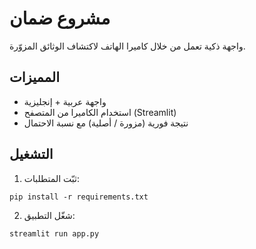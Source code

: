 # مشروع ضمان

واجهة ذكية تعمل من خلال كاميرا الهاتف لاكتشاف الوثائق المزوّرة.

## المميزات
- واجهة عربية + إنجليزية
- استخدام الكاميرا من المتصفح (Streamlit)
- نتيجة فورية (مزورة / أصلية) مع نسبة الاحتمال

## التشغيل
1. ثبّت المتطلبات:
```
pip install -r requirements.txt
```
2. شغّل التطبيق:
```
streamlit run app.py
```